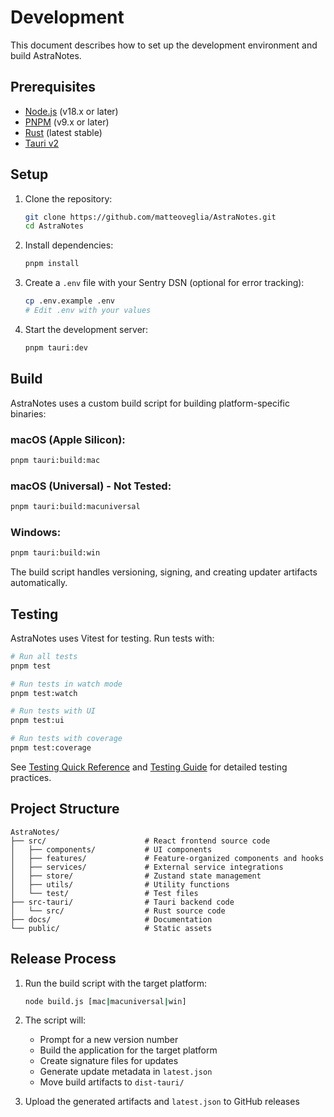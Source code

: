 # Development

This document describes how to set up the development environment and build AstraNotes.

## Prerequisites

- [Node.js](https://nodejs.org/) (v18.x or later)
- [PNPM](https://pnpm.io/) (v9.x or later)
- [Rust](https://www.rust-lang.org/tools/install) (latest stable)
- [Tauri v2](https://tauri.app/start/prerequisites/)

## Setup

1. Clone the repository:
   ```bash
   git clone https://github.com/matteoveglia/AstraNotes.git
   cd AstraNotes
   ```

2. Install dependencies:
   ```bash
   pnpm install
   ```

3. Create a `.env` file with your Sentry DSN (optional for error tracking):
   ```bash
   cp .env.example .env
   # Edit .env with your values
   ```

4. Start the development server:
   ```bash
   pnpm tauri:dev
   ```

## Build

AstraNotes uses a custom build script for building platform-specific binaries:

### macOS (Apple Silicon):
```bash
pnpm tauri:build:mac
```

### macOS (Universal) - Not Tested:
```bash
pnpm tauri:build:macuniversal
```

### Windows:
```bash
pnpm tauri:build:win
```

The build script handles versioning, signing, and creating updater artifacts automatically.

## Testing

AstraNotes uses Vitest for testing. Run tests with:

```bash
# Run all tests
pnpm test

# Run tests in watch mode
pnpm test:watch

# Run tests with UI
pnpm test:ui

# Run tests with coverage
pnpm test:coverage
```

See [Testing Quick Reference](./testing-quickref.md) and [Testing Guide](./testing-guide.md) for detailed testing practices. 

## Project Structure

```
AstraNotes/
├── src/                      # React frontend source code
│   ├── components/           # UI components
│   ├── features/             # Feature-organized components and hooks
│   ├── services/             # External service integrations
│   ├── store/                # Zustand state management
│   ├── utils/                # Utility functions
│   └── test/                 # Test files
├── src-tauri/                # Tauri backend code
│   └── src/                  # Rust source code
├── docs/                     # Documentation
└── public/                   # Static assets
```

## Release Process

1. Run the build script with the target platform:
   ```bash
   node build.js [mac|macuniversal|win]
   ```

2. The script will:
   - Prompt for a new version number
   - Build the application for the target platform
   - Create signature files for updates
   - Generate update metadata in `latest.json`
   - Move build artifacts to `dist-tauri/`

3. Upload the generated artifacts and `latest.json` to GitHub releases